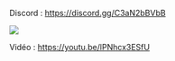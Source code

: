 Discord : https://discord.gg/C3aN2bBVbB

<img src="https://i.imgur.com/MUTvifw.png">

Vidéo : https://youtu.be/lPNhcx3ESfU
